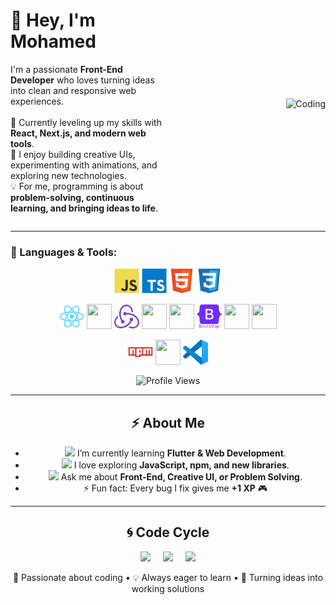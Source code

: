<div align="center" width="50">

<!-- Main Section -->
<div style="display: flex; align-items: center; justify-content: space-between; gap: 20px;">
  
  <!-- النص -->
  <div style="flex: 1; text-align: left;">
    <h1>👋 Hey, I'm Mohamed</h1>
    <p>
      I'm a passionate <strong>Front-End Developer</strong> who loves turning ideas into 
      clean and responsive web experiences. <br><br>
      🌱 Currently leveling up my skills with <strong>React, Next.js, and modern web tools</strong>. <br>
      🚀 I enjoy building creative UIs, experimenting with animations, and exploring new technologies. <br>
      💡 For me, programming is about <strong>problem-solving, continuous learning, and bringing ideas to life</strong>.
    </p>
  </div>

  <!-- الصورة -->
  <div style="flex: 1; text-align: right;">
    <img src="https://media.giphy.com/media/v1.Y2lkPTc5MGI3NjExdzZ4aDhoYTJvbWd6dm8yeDI4dm00NHgzc3IzNXQxaTFvbmtxNHhpciZlcD12MV9naWZzX3NlYXJjaCZjdD1n/2IudUHdI075HL02Pkk/giphy.gif" 
         alt="Coding" width="80%"/>
  </div>

</div>

---

<h3 align="left">🚀 Languages & Tools:</h3>
<p align="left">

<!-- Languages -->
<a href="https://developer.mozilla.org/en-US/docs/Web/JavaScript" target="_blank"><img src="https://raw.githubusercontent.com/devicons/devicon/master/icons/javascript/javascript-original.svg" width="40" height="40"/></a>
<a href="https://www.typescriptlang.org/" target="_blank"><img src="https://raw.githubusercontent.com/devicons/devicon/master/icons/typescript/typescript-original.svg" width="40" height="40"/></a>
<a href="https://www.w3.org/html/" target="_blank"><img src="https://raw.githubusercontent.com/devicons/devicon/master/icons/html5/html5-original.svg" width="40" height="40"/></a>
<a href="https://www.w3schools.com/css/" target="_blank"><img src="https://raw.githubusercontent.com/devicons/devicon/master/icons/css3/css3-original.svg" width="40" height="40"/></a>

<!-- Frameworks & Libraries -->
<a href="https://reactjs.org/" target="_blank"><img src="https://raw.githubusercontent.com/devicons/devicon/master/icons/react/react-original.svg" width="40" height="40"/></a>
<a href="https://nextjs.org/" target="_blank"><img src="https://cdn.worldvectorlogo.com/logos/nextjs-2.svg" width="40" height="40"/></a>
<a href="https://redux-toolkit.js.org/" target="_blank"><img src="https://raw.githubusercontent.com/devicons/devicon/master/icons/redux/redux-original.svg" width="40" height="40"/></a>
<a href="https://tailwindcss.com/" target="_blank"><img src="https://www.vectorlogo.zone/logos/tailwindcss/tailwindcss-icon.svg" width="40" height="40"/></a>
<a href="https://mui.com/" target="_blank"><img src="https://cdn.worldvectorlogo.com/logos/material-ui-1.svg" width="40" height="40"/></a>
<a href="https://getbootstrap.com/" target="_blank"><img src="https://raw.githubusercontent.com/devicons/devicon/master/icons/bootstrap/bootstrap-plain-wordmark.svg" width="40" height="40"/></a>
<a href="https://greensock.com/gsap/" target="_blank"><img src="https://cdn.worldvectorlogo.com/logos/gsap-greensock.svg" width="40" height="40"/></a>
<a href="https://threejs.org/" target="_blank"><img src="https://raw.githubusercontent.com/mrdoob/three.js/dev/files/icon.svg" width="40" height="40"/></a>

<!-- Tools -->
<a href="https://www.npmjs.com/" target="_blank"><img src="https://raw.githubusercontent.com/devicons/devicon/master/icons/npm/npm-original-wordmark.svg" width="40" height="40"/></a>
<a href="https://www.figma.com/" target="_blank"><img src="https://www.vectorlogo.zone/logos/figma/figma-icon.svg" width="40" height="40"/></a>
<a href="https://code.visualstudio.com/" target="_blank"><img src="https://raw.githubusercontent.com/devicons/devicon/master/icons/vscode/vscode-original.svg" width="40" height="40"/></a>

</p>

![Profile Views](https://komarev.com/ghpvc/?username=MohamedMostafa-1&style=flat&color=blueviolet&label=PROFILE+VIEWS)

---

## ⚡ About Me  

- <img src="https://github.com/SP-XD/SP-XD/blob/main/images/Developer.gif" width="25" /> I’m currently learning **Flutter & Web Development**.  
- <img src="https://github.com/SP-XD/SP-XD/blob/main/images/hyperkitty.gif?raw=true" width="20" /> I love exploring **JavaScript, npm, and new libraries**.  
- <img src="https://github.com/SP-XD/SP-XD/blob/main/images/message.gif?raw=true" width="25" /> Ask me about **Front-End, Creative UI, or Problem Solving**.  
- ⚡ Fun fact: Every bug I fix gives me **+1 XP** 🎮  

---

## 🌀 Code Cycle  

<img src="https://raw.githubusercontent.com/Tarikul-Islam-Anik/Animated-Fluent-Emojis/master/Emojis/Smilies/Face%20with%20Spiral%20Eyes.png" width="10%"/> &nbsp;&nbsp;&nbsp; 
<img src="https://raw.githubusercontent.com/Tarikul-Islam-Anik/Animated-Fluent-Emojis/master/Emojis/Smilies/Relieved%20Face.png" width="10%"/> &nbsp;&nbsp;&nbsp; 
<img src="https://raw.githubusercontent.com/Tarikul-Islam-Anik/Animated-Fluent-Emojis/master/Emojis/Smilies/Astonished%20Face.png" width="10%"/>  

<p align="center">
   🚀 Passionate about coding • 💡 Always eager to learn • 🔧 Turning ideas into working solutions
</p>

</div>
